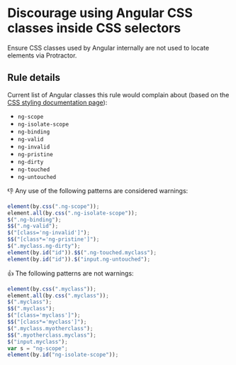 # Discourage using Angular CSS classes inside CSS selectors

Ensure CSS classes used by Angular internally are not used to locate elements via Protractor.

## Rule details

Current list of Angular classes this rule would complain about (based on the [CSS styling documentation page](https://docs.angularjs.org/guide/css-styling)):

 * `ng-scope`
 * `ng-isolate-scope`
 * `ng-binding`
 * `ng-valid`
 * `ng-invalid`
 * `ng-pristine`
 * `ng-dirty`
 * `ng-touched`
 * `ng-untouched`

:thumbsdown: Any use of the following patterns are considered warnings:

```js
element(by.css(".ng-scope"));
element.all(by.css(".ng-isolate-scope"));
$(".ng-binding");
$$(".ng-valid");
$("[class='ng-invalid']");
$$("[class*='ng-pristine']");
$(".myclass.ng-dirty");
element(by.id("id")).$$(".ng-touched.myclass");
element(by.id("id")).$("input.ng-untouched");
```

:thumbsup: The following patterns are not warnings:

```js
element(by.css(".myclass"));
element.all(by.css(".myclass"));
$(".myclass");
$$(".myclass");
$("[class='myclass']");
$$("[class*='myclass']");
$(".myclass.myotherclass");
$$(".myotherclass.myclass");
$("input.myclass");
var s = "ng-scope";
element(by.id("ng-isolate-scope"));
```
